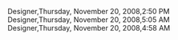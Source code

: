 ﻿Designer,Thursday, November 20, 2008,2:50 PM  Designer,Thursday, November 20, 2008,5:05 AM  Designer,Thursday, November 20, 2008,4:58 AM